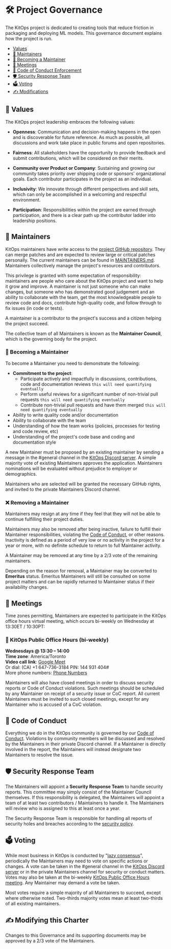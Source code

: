 # 🛠️ Project Governance

The KitOps project is dedicated to creating tools that reduce friction in packaging and deploying ML models. This governance document explains how the project is run.

- [Values](#values)
- [👥 Maintainers](#maintainers)
- [🌱 Becoming a Maintainer](#becoming-a-maintainer)
- [📅 Meetings](#meetings)
- [📜 Code of Conduct Enforcement](#code-of-conduct)
- [🛡️ Security Response Team](#security-response-team)
- [🗳️ Voting](#voting)
- [✍️ Modifications](#modifying-this-charter)

## 🌟 Values

The KitOps project leadership embraces the following values:

- **Openness**: Communication and decision-making happens in the open and is discoverable for future reference. As much as possible, all discussions and work take place in public forums and open repositories.

- **Fairness**: All stakeholders have the opportunity to provide feedback and submit contributions, which will be considered on their merits.

- **Community over Product or Company**: Sustaining and growing our community takes priority over shipping code or sponsors' organizational goals. Each contributor participates in the project as an individual.

- **Inclusivity**: We innovate through different perspectives and skill sets, which can only be accomplished in a welcoming and respectful environment.

- **Participation**: Responsibilities within the project are earned through participation, and there is a clear path up the contributor ladder into leadership positions.

## 👥 Maintainers

KitOps maintainers have write access to the [project GitHub repository](https://github.com/jozu-ai/kitops). They can merge patches and are expected to review large or critical patches personally. The current maintainers can be found in [MAINTAINERS.md](./MAINTAINERS.md). Maintainers collectively manage the project's resources and contributors.

This privilege is granted with some expectation of responsibility: maintainers are people who care about the KitOps project and want to help it grow and improve. A maintainer is not just someone who can make changes, but someone who has demonstrated good judgement and an ability to collaborate with the team, get the most knowledgeable people to review code and docs, contribute high-quality code, and follow through to fix issues (in code or tests).

A maintainer is a contributor to the project's success and a citizen helping the project succeed.

The collective team of all Maintainers is known as the **Maintainer Council**, which is the governing body for the project.

### 🌱 Becoming a Maintainer

To become a Maintainer you need to demonstrate the following:

- **Commitment to the project**:
  - Participate actively and impactfully in discussions, contributions, code and documentation reviews `this will need quantifying eventually`
  - Perform useful reviews for a significant number of non-trivial pull requests `this will need quantifying eventually`
  - Contribute non-trivial pull requests and have them merged `this will need quantifying eventually`
- Ability to write quality code and/or documentation
- Ability to collaborate with the team
- Understanding of how the team works (policies, processes for testing and code review, etc)
- Understanding of the project's code base and coding and documentation style

A new Maintainer must be proposed by an existing maintainer by sending a message in the #general channel in the [KitOps Discord server](https://discord.gg/3eDb4yAN). A simple majority vote of existing Maintainers approves the application. Maintainers nominations will be evaluated without prejudice to employer or demographics.

Maintainers who are selected will be granted the necessary GitHub rights, and invited to the private Maintainers Discord channel.

### ❌ Removing a Maintainer

Maintainers may resign at any time if they feel that they will not be able to continue fulfilling their project duties.

Maintainers may also be removed after being inactive, failure to fulfill their Maintainer responsibilities, violating the [Code of Conduct](./CODE-OF-CONDUCT.md), or other reasons. Inactivity is defined as a period of very low or no activity in the project for a year or more, with no definite schedule to return to full Maintainer activity.

A Maintainer may be removed at any time by a 2/3 vote of the remaining maintainers.

Depending on the reason for removal, a Maintainer may be converted to **Emeritus** status. Emeritus Maintainers will still be consulted on some project matters and can be rapidly returned to Maintainer status if their availability changes.

## 📅 Meetings

Time zones permitting, Maintainers are expected to participate in the KitOps office hours virtual meeting, which occurs bi-weekly on Wednesday at 13:30ET / 10:30PT:

### 📢 KitOps Public Office Hours (bi-weekly)
**Wednesdays @ 13:30 – 14:00**  
**Time zone**: America/Toronto  
**Video call link**: [Google Meet](https://meet.google.com/zfq-uprp-csd)  
Or dial: (CA) +1 647-736-3184 PIN: 144 931 404#  
More phone numbers: [Phone Numbers](https://tel.meet/zfq-uprp-csd?pin=1283456375953)

Maintainers will also have closed meetings in order to discuss security reports or Code of Conduct violations. Such meetings should be scheduled by any Maintainer on receipt of a security issue or CoC report. All current Maintainers must be invited to such closed meetings, except for any Maintainer who is accused of a CoC violation.

## 📜 Code of Conduct

Everything we do in the KitOps community is governed by our [Code of Conduct](./CODE-OF-CONDUCT.md). Violations by community members will be discussed and resolved by the Maintainers in their private Discord channel. If a Maintainer is directly involved in the report, the Maintainers will instead designate two Maintainers to resolve the issue.

## 🛡️ Security Response Team

The Maintainers will appoint a **Security Response Team** to handle security reports. This committee may simply consist of the Maintainer Council themselves. If this responsibility is delegated, the Maintainers will appoint a team of at least two contributors / Maintainers to handle it. The Maintainers will review who is assigned to this at least once a year.

The Security Response Team is responsible for handling all reports of security holes and breaches according to the [security policy](./SECURITY.md).

## 🗳️ Voting

While most business in KitOps is conducted by "[lazy consensus](https://community.apache.org/committers/lazyConsensus.html)", periodically the Maintainers may need to vote on specific actions or changes. A vote can be taken in the #general channel in the [KitOps Discord server](https://discord.gg/3eDb4yAN) or in the private Maintainers channel for security or conduct matters. Votes may also be taken at the bi-weekly [KitOps Public Office Hours meeting](#kitops-public-office-hours-bi-weekly). Any Maintainer may demand a vote be taken.

Most votes require a simple majority of all Maintainers to succeed, except where otherwise noted. Two-thirds majority votes mean at least two-thirds of all existing maintainers.

## ✍️ Modifying this Charter

Changes to this Governance and its supporting documents may be approved by a 2/3 vote of the Maintainers.
